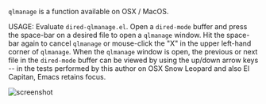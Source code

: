 `qlmanage` is a function available on OSX / MacOS.

USAGE:  Evaluate `dired-qlmanage.el`.  Open a `dired-mode` buffer and press the space-bar on a desired file to open a `qlmanage` window.  Hit the space-bar again to cancel `qlmanage` or mouse-click the "X" in the upper left-hand corner of `qlmanage`.  When the `qlmanage` window is open, the previous or next file in the `dired-mode` buffer can be viewed by using the up/down arrow keys -- in the tests performed by this author on OSX Snow Leopard and also El Capitan, Emacs retains focus.

![screenshot](https://www.lawlist.com/images/dired_qlmanage_a.png)